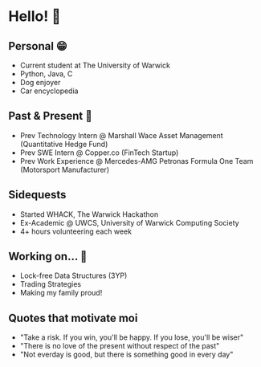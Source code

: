 # Hello! 👋

## Personal 😁
* Current student at The University of Warwick
* Python, Java, C
* Dog enjoyer
* Car encyclopedia
## Past & Present 💼
* Prev Technology Intern @ Marshall Wace Asset Management (Quantitative Hedge Fund)
* Prev SWE Intern @ Copper.co (FinTech Startup)
* Prev Work Experience @ Mercedes-AMG Petronas Formula One Team (Motorsport Manufacturer)
## Sidequests
* Started WHACK, The Warwick Hackathon
* Ex-Academic @ UWCS, University of Warwick Computing Society
* 4+ hours volunteering each week
## Working on... 👀
* Lock-free Data Structures (3YP)
* Trading Strategies
* Making my family proud!
## Quotes that motivate moi
* "Take a risk. If you win, you'll be happy. If you lose, you'll be wiser"
* "There is no love of the present without respect of the past"
* "Not everday is good, but there is something good in every day"
<!--
**ltanak/ltanak** is a ✨ _special_ ✨ repository because its `README.md` (this file) appears on your GitHub profile.
-# If you're wondering why my GitHub is stale, it's because I have been prioritising university work and internships. But make sure to watch this space...
Here are some ideas to get you started:

- 🔭 I’m currently working on ...
- 🌱 I’m currently learning ...
- 👯 I’m looking to collaborate on ...
- 🤔 I’m looking for help with ...
- 💬 Ask me about ...
- 📫 How to reach me: ...
- 😄 Pronouns: ...
- ⚡ Fun fact: ...
-->
